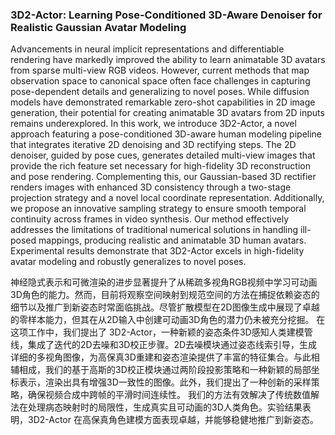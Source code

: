### 3D2-Actor: Learning Pose-Conditioned 3D-Aware Denoiser for Realistic Gaussian Avatar Modeling

Advancements in neural implicit representations and differentiable rendering have markedly improved the ability to learn animatable 3D avatars from sparse multi-view RGB videos. However, current methods that map observation space to canonical space often face challenges in capturing pose-dependent details and generalizing to novel poses. While diffusion models have demonstrated remarkable zero-shot capabilities in 2D image generation, their potential for creating animatable 3D avatars from 2D inputs remains underexplored. In this work, we introduce 3D2-Actor, a novel approach featuring a pose-conditioned 3D-aware human modeling pipeline that integrates iterative 2D denoising and 3D rectifying steps. The 2D denoiser, guided by pose cues, generates detailed multi-view images that provide the rich feature set necessary for high-fidelity 3D reconstruction and pose rendering. Complementing this, our Gaussian-based 3D rectifier renders images with enhanced 3D consistency through a two-stage projection strategy and a novel local coordinate representation. Additionally, we propose an innovative sampling strategy to ensure smooth temporal continuity across frames in video synthesis. Our method effectively addresses the limitations of traditional numerical solutions in handling ill-posed mappings, producing realistic and animatable 3D human avatars. Experimental results demonstrate that 3D2-Actor excels in high-fidelity avatar modeling and robustly generalizes to novel poses.

神经隐式表示和可微渲染的进步显著提升了从稀疏多视角RGB视频中学习可动画3D角色的能力。然而，目前将观察空间映射到规范空间的方法在捕捉依赖姿态的细节以及推广到新姿态时常面临挑战。尽管扩散模型在2D图像生成中展现了卓越的零样本能力，但其在从2D输入中创建可动画3D角色的潜力仍未被充分挖掘。
在这项工作中，我们提出了 3D2-Actor，一种新颖的姿态条件3D感知人类建模管线，集成了迭代的2D去噪和3D校正步骤。2D去噪模块通过姿态线索引导，生成详细的多视角图像，为高保真3D重建和姿态渲染提供了丰富的特征集合。与此相辅相成，我们的基于高斯的3D校正模块通过两阶段投影策略和一种新颖的局部坐标表示，渲染出具有增强3D一致性的图像。此外，我们提出了一种创新的采样策略，确保视频合成中跨帧的平滑时间连续性。
我们的方法有效解决了传统数值解法在处理病态映射时的局限性，生成真实且可动画的3D人类角色。实验结果表明，3D2-Actor 在高保真角色建模方面表现卓越，并能够稳健地推广到新姿态。
